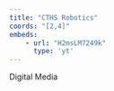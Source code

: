 ```yaml
---
title: "CTHS Robotics"
coords: "[2,4]"
embeds: 
    - url: "H2msLM7249k"
      type: 'yt'
---
```


Digital Media 